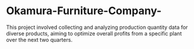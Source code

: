 # Okamura-Furniture-Company-
This project involved collecting and analyzing production quantity data for diverse products, aiming to optimize overall profits from a specific plant over the next two quarters.
